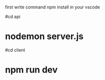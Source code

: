 first write command npm install in your vscode 

#cd api 
# nodemon server.js 

#cd client
# npm run dev 
